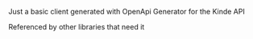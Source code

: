 Just a basic client generated with OpenApi Generator for the Kinde API

Referenced by other libraries that need it